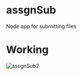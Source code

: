 # assgnSub
Node app for submitting files

# Working
![assgnSub2](https://user-images.githubusercontent.com/47056243/134246908-d8ef49a0-5d85-46e5-a9b4-55264ea06adc.gif)

